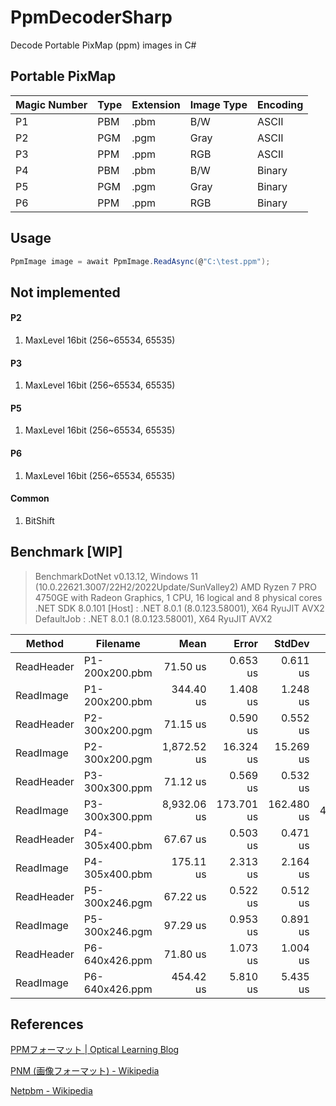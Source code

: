 # PpmDecoderSharp

Decode Portable PixMap (ppm) images in C#



## Portable PixMap

| Magic Number | Type | Extension | Image Type | Encoding |
| ------------ | ---- | --------- | ---------- | -------- |
| P1           | PBM  | .pbm      | B/W        | ASCII    |
| P2           | PGM  | .pgm      | Gray       | ASCII    |
| P3           | PPM  | .ppm      | RGB        | ASCII    |
| P4           | PBM  | .pbm      | B/W        | Binary   |
| P5           | PGM  | .pgm      | Gray       | Binary   |
| P6           | PPM  | .ppm      | RGB        | Binary   |



## Usage

```cs
PpmImage image = await PpmImage.ReadAsync(@"C:\test.ppm");
```



## Not implemented

#### P2

1. MaxLevel 16bit (256~65534, 65535)

#### P3

1. MaxLevel 16bit (256~65534, 65535)

#### P5

1. MaxLevel 16bit (256~65534, 65535)

#### P6

1. MaxLevel 16bit (256~65534, 65535)

#### Common

1. BitShift



## Benchmark [WIP]

> BenchmarkDotNet v0.13.12, Windows 11 (10.0.22621.3007/22H2/2022Update/SunValley2)
> AMD Ryzen 7 PRO 4750GE with Radeon Graphics, 1 CPU, 16 logical and 8 physical cores
> .NET SDK 8.0.101
>   [Host]     : .NET 8.0.1 (8.0.123.58001), X64 RyuJIT AVX2
>   DefaultJob : .NET 8.0.1 (8.0.123.58001), X64 RyuJIT AVX2


| Method     | Filename       |        Mean |      Error |     StdDev |      Gen0 |     Gen1 |     Gen2 |  Allocated |
| ---------- | -------------- | ----------: | ---------: | ---------: | --------: | -------: | -------: | ---------: |
| ReadHeader | P1-200x200.pbm |    71.50 us |   0.653 us |   0.611 us |    3.9063 |        - |        - |    7.45 KB |
| ReadImage  | P1-200x200.pbm |   344.40 us |   1.408 us |   1.248 us |   24.9023 |        - |        - |   47.25 KB |
| ReadHeader | P2-300x200.pgm |    71.15 us |   0.590 us |   0.552 us |    3.9063 |        - |        - |    7.44 KB |
| ReadImage  | P2-300x200.pgm | 1,872.52 us |  16.324 us |  15.269 us |  933.5938 |        - |        - | 1907.78 KB |
| ReadHeader | P3-300x300.ppm |    71.12 us |   0.569 us |   0.532 us |    3.9063 |        - |        - |    7.63 KB |
| ReadImage  | P3-300x300.ppm | 8,932.06 us | 173.701 us | 162.480 us | 4140.6250 |  78.1250 |  78.1250 |  8706.7 KB |
| ReadHeader | P4-305x400.pbm |    67.67 us |   0.503 us |   0.471 us |    3.6621 |        - |        - |    7.12 KB |
| ReadImage  | P4-305x400.pbm |   175.11 us |   2.313 us |   2.164 us |   38.3301 |  38.3301 |  38.3301 |  127.05 KB |
| ReadHeader | P5-300x246.pgm |    67.22 us |   0.522 us |   0.512 us |    3.6621 |        - |        - |    7.26 KB |
| ReadImage  | P5-300x246.pgm |    97.29 us |   0.953 us |   0.891 us |   41.5039 |        - |        - |   80.07 KB |
| ReadHeader | P6-640x426.ppm |    71.80 us |   1.073 us |   1.004 us |    3.6621 |        - |        - |    7.26 KB |
| ReadImage  | P6-640x426.ppm |   454.42 us |   5.810 us |   5.435 us |  249.0234 | 249.0234 | 249.0234 |  807.02 KB |

## References

[PPMフォーマット | Optical Learning Blog](http://optical-learning-blog.realop.co.jp/?eid=14)

[PNM (画像フォーマット) - Wikipedia](https://ja.wikipedia.org/wiki/PNM_%28%E7%94%BB%E5%83%8F%E3%83%95%E3%82%A9%E3%83%BC%E3%83%9E%E3%83%83%E3%83%88%29)

[Netpbm - Wikipedia](https://en.wikipedia.org/wiki/Netpbm)

